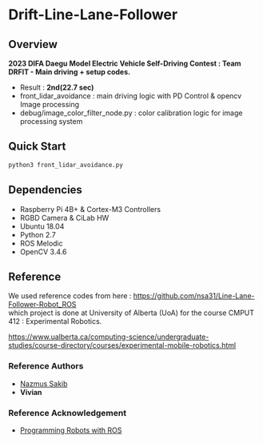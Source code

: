 # Drift-Line-Lane-Follower
## Overview
**2023 DIFA Daegu Model Electric Vehicle Self-Driving Contest : Team DRFIT - Main driving + setup codes.**   
- Result : **2nd(22.7 sec)**
- front_lidar_avoidance : main driving logic with PD Control & opencv Image processing
- debug/image_color_filter_node.py : color calibration logic for image processing system
## Quick Start
```bash
python3 front_lidar_avoidance.py
```
## Dependencies
* Raspberry Pi 4B+ & Cortex-M3 Controllers
* RGBD Camera & CiLab HW
* Ubuntu 18.04
* Python 2.7
* ROS Melodic
* OpenCV 3.4.6

## Reference
We used reference codes from here : https://github.com/nsa31/Line-Lane-Follower-Robot_ROS   
which project is done at University of Alberta (UoA) for the course CMPUT 412 : Experimental Robotics.   

https://www.ualberta.ca/computing-science/undergraduate-studies/course-directory/courses/experimental-mobile-robotics.html

### Reference Authors

* [Nazmus Sakib](https://github.com/nsa31)
* **Vivian**

### Reference Acknowledgement 
* [Programming Robots with ROS](https://github.com/osrf/rosbook/blob/master)







